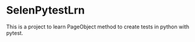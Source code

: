 # SelenPytestLrn
This is a project to learn PageObject method to create tests in python with pytest.
